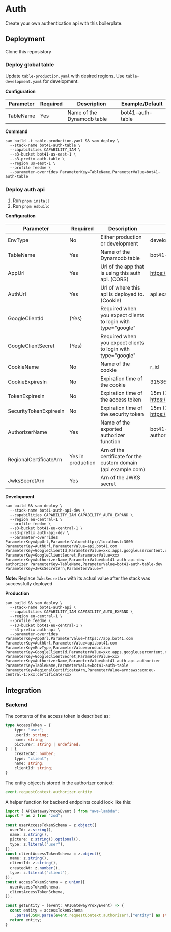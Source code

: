 # Auth

Create your own authentication api with this boilerplate.

## Deployment

Clone this reposistory

### Deploy global table

Update `table-production.yaml` with desired regions. Use `table-development.yaml` for development.

**Configuration**

| Parameter | Required | Description | Example/Default |
| --- | --- | --- | --- |
| TableName | Yes | Name of the Dynamodb table | bot41-auth-table |

**Command**

```
sam build -t table-production.yaml && sam deploy \
  --stack-name bot41-auth-table \
  --capabilities CAPABILITY_IAM \
  --s3-bucket bot41-us-east-1 \
  --s3-prefix auth-table \
  --region us-east-1 \
  --profile feedme \
  --parameter-overrides ParameterKey=TableName,ParameterValue=bot41-auth-table
```

### Deploy auth api

1. Run `pnpm install`
2. Run `pnpm esbuild`

**Configuration**

| Parameter | Required | Description | Example/Default |
| --- | --- | --- | --- |
| EnvType | No | Either production or development | development |
| TableName | Yes | Name of the Dynamodb table | bot41-auth-table |
| AppUrl | Yes | Url of the app that is using this auth api. (CORS) | https://app.example.com |
| AuthUrl | Yes | Url of where this api is deployed to. (Cookie) | api.example.com |
| GoogleClientId | (Yes) | Required when you expect clients to login with type="google" | |
| GoogleClientSecret | (Yes) | Required when you expect clients to login with type="google" | |
| CookieName | No | Name of the cookie | r_id |
| CookieExpiresIn | No | Expiration time of the cookie | 315360000 (10 years) |
| TokenExpiresIn | No | Expiration time of the access token | 15m (15 minutes; https://github.com/vercel/ms) |
| SecurityTokenExpiresIn | No | Expiration time of the security token | 15m (15 minutes; https://github.com/vercel/ms) |
| AuthorizerName | Yes | Name of the exported authorizer function | bot41-auth-api-dev-authorizer |
| RegionalCertificateArn | Yes in production | Arn of the certificate for the custom domain (api.example.com) |  |
| JwksSecretArn | Yes | Arn of the JWKS secret |

**Development**

```
sam build && sam deploy \
  --stack-name bot41-auth-api-dev \
  --capabilities CAPABILITY_IAM CAPABILITY_AUTO_EXPAND \
  --region eu-central-1 \
  --profile feedme \
  --s3-bucket bot41-eu-central-1 \
  --s3-prefix auth-api-dev \
  --parameter-overrides ParameterKey=AppUrl,ParameterValue=http://localhost:3000 ParameterKey=AuthUrl,ParameterValue=api.bot41.com ParameterKey=GoogleClientId,ParameterValue=xxx.apps.googleusercontent.com ParameterKey=GoogleClientSecret,ParameterValue=xxx ParameterKey=AuthorizerName,ParameterValue=bot41-auth-api-dev-authorizer ParameterKey=TableName,ParameterValue=bot41-auth-table-dev ParameterKey=JwksSecretArn,ParameterValue=*
```

**Note:** Replace `JwksSecretArn` with its actual value after the stack was successfully deployed

**Production**

```
sam build && sam deploy \
  --stack-name bot41-auth-api \
  --capabilities CAPABILITY_IAM CAPABILITY_AUTO_EXPAND \
  --region eu-central-1 \
  --profile feedme \
  --s3-bucket bot41-eu-central-1 \
  --s3-prefix auth-api \
  --parameter-overrides ParameterKey=AppUrl,ParameterValue=https://app.bot41.com ParameterKey=AuthUrl,ParameterValue=api.bot41.com ParameterKey=EnvType,ParameterValue=production ParameterKey=GoogleClientId,ParameterValue=xxx.apps.googleusercontent.com ParameterKey=GoogleClientSecret,ParameterValue=xxx ParameterKey=AuthorizerName,ParameterValue=bot41-auth-api-authorizer  ParameterKey=TableName,ParameterValue=bot41-auth-table ParameterKey=RegionalCertificateArn,ParameterValue=arn:aws:acm:eu-central-1:xxx:certificate/xxx
```

## Integration

### Backend

The contents of the access token is described as:

```typescript
type AccessToken = {
    type: "user";
    userId: string;
    name: string;
    picture?: string | undefined;
} | {
    createdAt: number;
    type: "client";
    name: string;
    clientId: string;
}
```

The entity object is stored in the authorizer context:

```typescript
event.requestContext.authorizer.entity
```

A helper function for backend endpoints could look like this:

```typescript
import { APIGatewayProxyEvent } from "aws-lambda";
import * as z from "zod";

const userAccessTokenSchema = z.object({
  userId: z.string(),
  name: z.string(),
  picture: z.string().optional(),
  type: z.literal("user"),
});
const clientAccessTokenSchema = z.object({
  name: z.string(),
  clientId: z.string(),
  createdAt: z.number(),
  type: z.literal("client"),
});
const accessTokenSchema = z.union([
  userAccessTokenSchema,
  clientAccessTokenSchema,
]);

const getEntity = (event: APIGatewayProxyEvent) => {
  const entity = accessTokenSchema
    .parse(JSON.parse(event.requestContext.authorizer?.["entity"] as string));
  return entity;
}
```